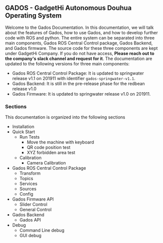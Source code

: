 ## GADOS - GadgetHi Autonomous Douhua Operating System
Welcome to the Gados Documentation. In this documentation, we will talk about the features of Gados, how to use Gados, and how to develop further code with ROS and python. The entire system can be separated into three main components, Gados ROS Central Control package, Gados Backend, and Gados firmware. The source code for these three components are kept under GadgetHi Company. If you do not have access, **Please reach out to the company's slack channel and request for it**. The documentation are updated to the following versions for three main components:
* Gados ROS Central Control Package: It is updated to springwater release v1.1 on 201911 with identifier ```gados-springwater-v1.1```.
* Gados Backend: It is still in the pre-release phase for the redbean release v1.0
* Gados Firmware: It is updated to springwater release v1.0 on 201911.

### Sections
This documentation is organized into the following sections
*	Installation
*	Quick Start
	*	Run Tests
		*	Move the machine with keyboard
		*	QR code position test
		*	XYZ forbidden area test 	
	*	Calibration
		*	Camera Calibration
*	Gados ROS Central Control Package
	* 	Transform
	*	Topics
	*	Services
	*	Sources
	*	Config
*	Gados Firmware API
	*	Slider Control
	*	General Control
*	Gados Backend
	*	Gados API
*	Debug
	*	Command Line debug
	*	GUI debug






